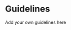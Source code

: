 # Guidelines

Add your own guidelines here
<!--
System Guidelines
Use this file to provide the AI with rules and guidelines you want it to follow.
This template outlines a few examples of things you can add. You can add your own sections and format it to suit your needs
TIP: More context isn't always better. It can confuse the LLM. Try and add the most important rules you need
# General guidelines
Any general rules you want the AI to follow.
For example:
* Only use absolute positioning when necessary. Opt for responsive and well structured layouts that use flexbox and grid by default
* Refactor code as you go to keep code clean
* Keep file sizes small and put helper functions and components in their own files.
--------------
# Design system guidelines
Rules for how the AI should make generations look like your company's design system
Additionally, if you select a design system to use in the prompt box, you can reference
your design system's components, tokens, variables and components.
For example:
* Use a base font-size of 14px
* Date formats should always be in the format “Jun 10”
* The bottom toolbar should only ever have a maximum of 4 items
* Never use the floating action button with the bottom toolbar
* Chips should always come in sets of 3 or more
* Don't use a dropdown if there are 2 or fewer options
You can also create sub sections and add more specific details
For example:
## Button
The Button component is a fundamental interactive element in our design system, designed to trigger actions or navigate
users through the application. It provides visual feedback and clear affordances to enhance user experience.
### Usage
Buttons should be used for important actions that users need to take, such as form submissions, confirming choices,
or initiating processes. They communicate interactivity and should have clear, action-oriented labels.
### Variants
* Primary Button
  * Purpose : Used for the main action in a section or page
  * Visual Style : Bold, filled with the primary brand color
  * Usage : One primary button per section to guide users toward the most important action
* Secondary Button
  * Purpose : Used for alternative or supporting actions
  * Visual Style : Outlined with the primary color, transparent background
  * Usage : Can appear alongside a primary button for less important actions
* Tertiary Button
  * Purpose : Used for the least important actions
  * Visual Style : Text-only with no border, using primary color
  * Usage : For actions that should be available but not emphasized
-->
